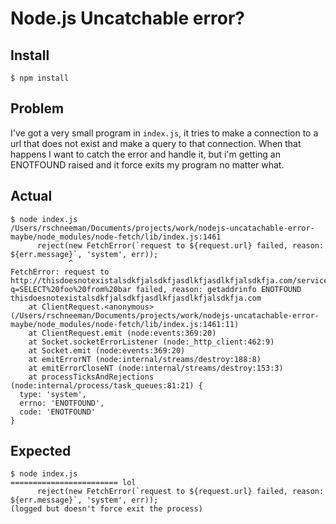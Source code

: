 # Node.js Uncatchable error?

## Install

```
$ npm install
```

## Problem

I've got a very small program in `index.js`, it tries to make a connection to a url that does not exist and make a query to that connection. When that happens I want to catch the error and handle it, but i'm getting an ENOTFOUND raised and it force exits my program no matter what.

## Actual

```
$ node index.js
/Users/rschneeman/Documents/projects/work/nodejs-uncatachable-error-maybe/node_modules/node-fetch/lib/index.js:1461
      reject(new FetchError(`request to ${request.url} failed, reason: ${err.message}`, 'system', err));
             ^
FetchError: request to http://thisdoesnotexistalsdkfjalsdkfjasdlkfjasdlkfjalsdkfja.com/services/data/v51.0/query?q=SELECT%20foo%20from%20bar failed, reason: getaddrinfo ENOTFOUND thisdoesnotexistalsdkfjalsdkfjasdlkfjasdlkfjalsdkfja.com
    at ClientRequest.<anonymous> (/Users/rschneeman/Documents/projects/work/nodejs-uncatachable-error-maybe/node_modules/node-fetch/lib/index.js:1461:11)
    at ClientRequest.emit (node:events:369:20)
    at Socket.socketErrorListener (node:_http_client:462:9)
    at Socket.emit (node:events:369:20)
    at emitErrorNT (node:internal/streams/destroy:188:8)
    at emitErrorCloseNT (node:internal/streams/destroy:153:3)
    at processTicksAndRejections (node:internal/process/task_queues:81:21) {
  type: 'system',
  errno: 'ENOTFOUND',
  code: 'ENOTFOUND'
}
```

## Expected

```
$ node index.js
======================== lol
      reject(new FetchError(`request to ${request.url} failed, reason: ${err.message}`, 'system', err));
(logged but doesn't force exit the process)
```
